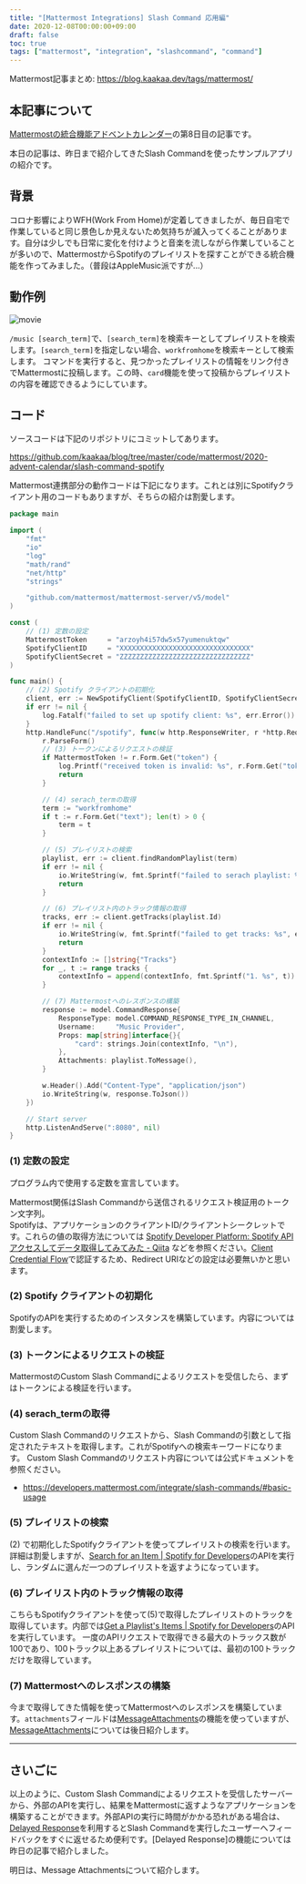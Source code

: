 ```yaml
---
title: "[Mattermost Integrations] Slash Command 応用編"
date: 2020-12-08T00:00:00+09:00
draft: false
toc: true
tags: ["mattermost", "integration", "slashcommand", "command"]
---
```


Mattermost記事まとめ: https://blog.kaakaa.dev/tags/mattermost/

## 本記事について

[Mattermostの統合機能アドベントカレンダー](https://qiita.com/advent-calendar/2020/mattermost-integrations)の第8日目の記事です。

本日の記事は、昨日まで紹介してきたSlash Commandを使ったサンプルアプリの紹介です。

## 背景

コロナ影響によりWFH(Work From Home)が定着してきましたが、毎日自宅で作業していると同じ景色しか見えないため気持ちが滅入ってくることがあります。自分は少しでも日常に変化を付けようと音楽を流しながら作業していることが多いので、MattermostからSpotifyのプレイリストを探すことができる統合機能を作ってみました。（普段はAppleMusic派ですが...）

## 動作例

![movie](https://blog.kaakaa.dev/images/posts/advent-calendar-2020/day8/example-music-command.gif)

`/music [search_term]`で、`[search_term]`を検索キーとしてプレイリストを検索します。`[search_term]`を指定しない場合、`workfromhome`を検索キーとして検索します。
コマンドを実行すると、見つかったプレイリストの情報をリンク付きでMattermostに投稿します。この時、`card`機能を使って投稿からプレイリストの内容を確認できるようにしています。

## コード

ソースコードは下記のリポジトリにコミットしてあります。

https://github.com/kaakaa/blog/tree/master/code/mattermost/2020-advent-calendar/slash-command-spotify

Mattermost連携部分の動作コードは下記になります。これとは別にSpotifyクライアント用のコードもありますが、そちらの紹介は割愛します。

```go
package main

import (
	"fmt"
	"io"
	"log"
	"math/rand"
	"net/http"
	"strings"

	"github.com/mattermost/mattermost-server/v5/model"
)

const (
	// (1) 定数の設定
	MattermostToken     = "arzoyh4i57dw5x57yumenuktqw"
	SpotifyClientID     = "XXXXXXXXXXXXXXXXXXXXXXXXXXXXXXXX"
	SpotifyClientSecret = "ZZZZZZZZZZZZZZZZZZZZZZZZZZZZZZZZ"
)

func main() {
	// (2) Spotify クライアントの初期化
	client, err := NewSpotifyClient(SpotifyClientID, SpotifyClientSecret)
	if err != nil {
		log.Fatalf("failed to set up spotify client: %s", err.Error())
	}
	http.HandleFunc("/spotify", func(w http.ResponseWriter, r *http.Request) {
		r.ParseForm()
		// (3) トークンによるリクエストの検証
		if MattermostToken != r.Form.Get("token") {
			log.Printf("received token is invalid: %s", r.Form.Get("token"))
			return
		}

		// (4) serach_termの取得
		term := "workfromhome"
		if t := r.Form.Get("text"); len(t) > 0 {
			term = t
		}

		// (5) プレイリストの検索
		playlist, err := client.findRandomPlaylist(term)
		if err != nil {
			io.WriteString(w, fmt.Sprintf("failed to serach playlist: %s", err.Error()))
			return
		}

		// (6) プレイリスト内のトラック情報の取得
		tracks, err := client.getTracks(playlist.Id)
		if err != nil {
			io.WriteString(w, fmt.Sprintf("failed to get tracks: %s", err.Error()))
			return
		}
		contextInfo := []string{"Tracks"}
		for _, t := range tracks {
			contextInfo = append(contextInfo, fmt.Sprintf("1. %s", t))
		}

		// (7) Mattermostへのレスポンスの構築
		response := model.CommandResponse{
			ResponseType: model.COMMAND_RESPONSE_TYPE_IN_CHANNEL,
			Username:     "Music Provider",
			Props: map[string]interface{}{
				"card": strings.Join(contextInfo, "\n"),
			},
			Attachments: playlist.ToMessage(),
		}

		w.Header().Add("Content-Type", "application/json")
		io.WriteString(w, response.ToJson())
	})

	// Start server
	http.ListenAndServe(":8080", nil)
}
```

### (1) 定数の設定
プログラム内で使用する定数を宣言しています。

Mattermost関係はSlash Commandから送信されるリクエスト検証用のトークン文字列。  
Spotifyは、アプリケーションのクライアントID/クライアントシークレットです。これらの値の取得方法については [Spotify Developer Platform: Spotify APIアクセスしてデータ取得してみてみた \- Qiita](https://qiita.com/shirok/items/ba5c45511498b75aac27) などを参照ください。[Client Credential Flow](https://developer.spotify.com/documentation/general/guides/authorization-guide/)で認証するため、Redirect URIなどの設定は必要無いかと思います。

### (2) Spotify クライアントの初期化
SpotifyのAPIを実行するためのインスタンスを構築しています。内容については割愛します。

### (3) トークンによるリクエストの検証
MattermostのCustom Slash Commandによるリクエストを受信したら、まずはトークンによる検証を行います。

### (4) serach_termの取得
Custom Slash Commandのリクエストから、Slash Commandの引数として指定されたテキストを取得します。これがSpotifyへの検索キーワードになります。
Custom Slash Commandのリクエスト内容については公式ドキュメントを参照ください。
* https://developers.mattermost.com/integrate/slash-commands/#basic-usage

### (5) プレイリストの検索
(2) で初期化したSpotifyクライアントを使ってプレイリストの検索を行います。詳細は割愛しますが、[Search for an Item \| Spotify for Developers](https://developer.spotify.com/documentation/web-api/reference/search/search/)のAPIを実行し、ランダムに選んだ一つのプレイリストを返すようになっています。

### (6) プレイリスト内のトラック情報の取得
こちらもSpotifyクライアントを使って(5)で取得したプレイリストのトラックを取得しています。内部では[Get a Playlist's Items \| Spotify for Developers](https://developer.spotify.com/documentation/web-api/reference/playlists/get-playlists-tracks/)のAPIを実行しています。
一度のAPIリクエストで取得できる最大のトラックス数が100であり、100トラック以上あるプレイリストについては、最初の100トラックだけを取得しています。

### (7) Mattermostへのレスポンスの構築
今まで取得してきた情報を使ってMattermostへのレスポンスを構築しています。`attachments`フィールドは[MessageAttachments](https://docs.mattermost.com/developer/message-attachments.html)の機能を使っていますが、[MessageAttachments](https://docs.mattermost.com/developer/message-attachments.html)については後日紹介します。

---

## さいごに

以上のように、Custom Slash Commandによるリクエストを受信したサーバーから、外部のAPIを実行し、結果をMattermostに返すようなアプリケーションを構築することができます。外部APIの実行に時間がかかる恐れがある場合は、[Delayed Response](https://developers.mattermost.com/integrate/slash-commands/#delayed-and-multiple-responses)を利用するとSlash Commandを実行したユーザーへフィードバックをすぐに返せるため便利です。[Delayed Response]の機能については昨日の記事で紹介しました。

明日は、Message Attachmentsについて紹介します。
